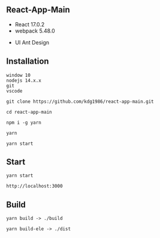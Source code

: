 ## React-App-Main
- React 17.0.2
- webpack 5.48.0
* UI Ant Design

## Installation

```
window 10
nodejs 14.x.x
git
vscode
```

`git clone https://github.com/kdg1986/react-app-main.git`

`cd react-app-main`

`npm i -g yarn`

`yarn`

`yarn start`

## Start

`yarn start`

`http://localhost:3000`

## Build

`yarn build -> ./build`

`yarn build-ele -> ./dist`
